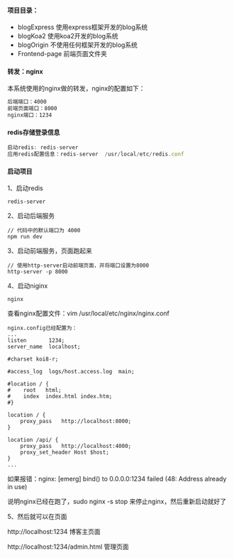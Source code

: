 #### 项目目录：

- blogExpress  使用express框架开发的blog系统
- blogKoa2  使用koa2开发的blog系统
- blogOrigin  不使用任何框架开发的blog系统
- Frontend-page  前端页面文件夹

#### 转发：nginx

本系统使用的nginx做的转发，nginx的配置如下：

```javascript
后端端口：4000
前端页面端口：8000
nginx端口：1234
```

#### redis存储登录信息

```javascript
启动redis: redis-server
应用redis配置信息：redis-server  /usr/local/etc/redis.conf
```

#### 启动项目

1、启动redis

```
redis-server
```

2、启动后端服务

```
// 代码中的默认端口为 4000
npm run dev
```

3、启动前端服务，页面跑起来

```
// 使用http-server启动前端页面，并将端口设置为8000
http-server -p 8000
```

4、启动niginx

```
nginx
```

查看nginx配置文件：vim /usr/local/etc/nginx/nginx.conf

```
nginx.config已经配置为：
...
listen       1234;
server_name  localhost;

#charset koi8-r;

#access_log  logs/host.access.log  main;

#location / {
#    root   html;
#    index  index.html index.htm;
#}

location / {
	proxy_pass   http://localhost:8000;
}

location /api/ {
	proxy_pass   http://localhost:4000;
	proxy_set_header Host $host;
}
...
```



如果报错：nginx: [emerg] bind() to 0.0.0.0:1234 failed (48: Address already in use)

说明nginx已经在跑了，sudo nginx -s stop 来停止nginx，然后重新启动就好了

5、然后就可以在页面 

http://localhost:1234   博客主页面

http://localhost:1234/admin.html  管理页面


